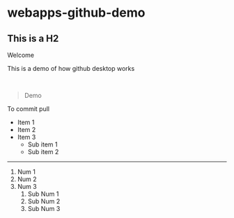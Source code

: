 # webapps-github-demo
## This is a H2
Welcome
<p> This is a demo of how github desktop works </p>
</br>

> Demo

<p> To commit pull </p>

* Item 1
* Item 2
* Item 3
   * Sub item 1
   * Sub item 2

---

1. Num 1
2. Num 2 
3. Num 3
   1. Sub Num 1
   2. Sub Num 2
   3. Sub Num 3
